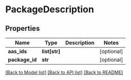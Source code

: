 # PackageDescription

## Properties
Name | Type | Description | Notes
------------ | ------------- | ------------- | -------------
**aas_ids** | **list[str]** |  | [optional] 
**package_id** | **str** |  | [optional] 

[[Back to Model list]](../README.md#documentation-for-models) [[Back to API list]](../README.md#documentation-for-api-endpoints) [[Back to README]](../README.md)

